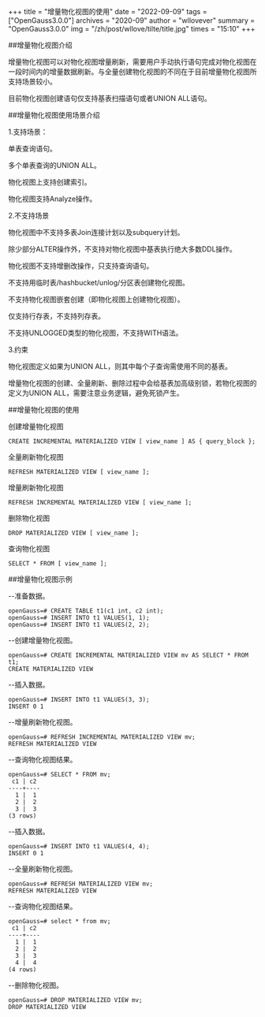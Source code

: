 +++
title = "增量物化视图的使用"
date = "2022-09-09"
tags = ["OpenGauss3.0.0"]
archives = "2020-09"
author = "wllovever"
summary = "OpenGauss3.0.0"
img = "/zh/post/wllove/tilte/title.jpg"
times = "15:10"
+++


##增量物化视图介绍

增量物化视图可以对物化视图增量刷新，需要用户手动执行语句完成对物化视图在一段时间内的增量数据刷新。与全量创建物化视图的不同在于目前增量物化视图所支持场景较小。

目前物化视图创建语句仅支持基表扫描语句或者UNION ALL语句。

##增量物化视图使用场景介绍

1.支持场景：

单表查询语句。

多个单表查询的UNION ALL。

物化视图上支持创建索引。

物化视图支持Analyze操作。

2.不支持场景

物化视图中不支持多表Join连接计划以及subquery计划。

除少部分ALTER操作外，不支持对物化视图中基表执行绝大多数DDL操作。

物化视图不支持增删改操作，只支持查询语句。

不支持用临时表/hashbucket/unlog/分区表创建物化视图。

不支持物化视图嵌套创建（即物化视图上创建物化视图）。

仅支持行存表，不支持列存表。

不支持UNLOGGED类型的物化视图，不支持WITH语法。

3.约束

物化视图定义如果为UNION ALL，则其中每个子查询需使用不同的基表。

增量物化视图的创建、全量刷新、删除过程中会给基表加高级别锁，若物化视图的定义为UNION ALL，需要注意业务逻辑，避免死锁产生。

##增量物化视图的使用

创建增量物化视图

```
CREATE INCREMENTAL MATERIALIZED VIEW [ view_name ] AS { query_block };  
```

全量刷新物化视图

```
REFRESH MATERIALIZED VIEW [ view_name ];
```

增量刷新物化视图

```
REFRESH INCREMENTAL MATERIALIZED VIEW [ view_name ];
```

删除物化视图

```
DROP MATERIALIZED VIEW [ view_name ];
```

查询物化视图

```
SELECT * FROM [ view_name ];
```

##增量物化视图示例

--准备数据。

```
openGauss=# CREATE TABLE t1(c1 int, c2 int);
openGauss=# INSERT INTO t1 VALUES(1, 1);
openGauss=# INSERT INTO t1 VALUES(2, 2);
```

--创建增量物化视图。

```
openGauss=# CREATE INCREMENTAL MATERIALIZED VIEW mv AS SELECT * FROM t1;
CREATE MATERIALIZED VIEW
```

--插入数据。

```
openGauss=# INSERT INTO t1 VALUES(3, 3);
INSERT 0 1
```

--增量刷新物化视图。

```
openGauss=# REFRESH INCREMENTAL MATERIALIZED VIEW mv;
REFRESH MATERIALIZED VIEW
```

--查询物化视图结果。

```
openGauss=# SELECT * FROM mv;
 c1 | c2 
----+----
  1 |  1
  2 |  2
  3 |  3
(3 rows)
```

--插入数据。

```
openGauss=# INSERT INTO t1 VALUES(4, 4);
INSERT 0 1
```

--全量刷新物化视图。

```
openGauss=# REFRESH MATERIALIZED VIEW mv;
REFRESH MATERIALIZED VIEW
```

--查询物化视图结果。

```
openGauss=# select * from mv;
 c1 | c2 
----+----
  1 |  1
  2 |  2
  3 |  3
  4 |  4
(4 rows)
```

--删除物化视图。

```
openGauss=# DROP MATERIALIZED VIEW mv;
DROP MATERIALIZED VIEW
```